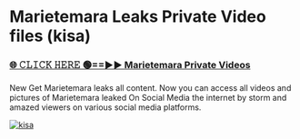 # Marietemara Leaks Private Video files (kisa)

<h3><a href="https://mediafirerr.pages.dev?q=Marietemara&ref=R42" rel="nofollow">🌐 𝙲𝙻𝙸𝙲𝙺 𝙷𝙴𝚁𝙴 🟢==►► Marietemara Private Videos</a></h3>

New Get Marietemara leaks all content. Now you can access all videos and pictures of Marietemara leaked On Social Media the internet by storm and amazed viewers on various social media platforms.

[![kisa](https://github.com/user-attachments/assets/26341bd8-4b91-4a20-822e-3fd5d525dd40)](https://mediafirerr.pages.dev?q=Marietemara&ref=R42)

